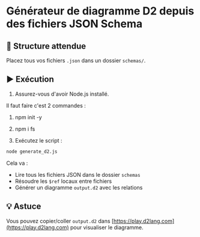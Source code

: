 # Générateur de diagramme D2 depuis des fichiers JSON Schema

## 📁 Structure attendue

Placez tous vos fichiers `.json` dans un dossier `schemas/`.

## ▶️ Exécution

1. Assurez-vous d'avoir Node.js installé.

  Il faut faire c'est 2 commandes : 

  1. npm init -y

  2. npm i fs

2. Exécutez le script :

```bash
node generate_d2.js
```

Cela va :
- Lire tous les fichiers JSON dans le dossier `schemas`
- Résoudre les `$ref` locaux entre fichiers
- Générer un diagramme `output.d2` avec les relations

## 💡 Astuce

Vous pouvez copier/coller `output.d2` dans [https://play.d2lang.com](https://play.d2lang.com) pour visualiser le diagramme.
